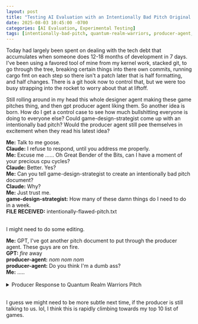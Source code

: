 ```yaml
---
layout: post
title: "Testing AI Evaluation with an Intentionally Bad Pitch Original: The Quantum Realm Warriors Experiment"
date: 2025-08-03 10:45:00 -0700
categories: [AI Evaluation, Experimental Testing]
tags: [intentionally-bad-pitch, quantum-realm-warriors, producer-agent, game-design-strategist, ai-evaluation-testing, control-case, parody-level-fusion, stacked-git, tech-debt-management, great-bender-of-the-bits]
---
```


Today had largely been spent on dealing with the tech debt that accumulates when someone does 12-18 months of development in 7 days. I've been using a favored tool of mine from my kernel work, stacked git, to go through the tree, breaking certain things into there own commits, running cargo fmt on each step so there isn't a patch later that is half formatting, and half changes. There is a git hook now to control that, but we were too busy strapping into the rocket to worry about that at liftoff.

Still rolling around in my head this whole designer agent making these game pitches thing, and then gpt producer agent liking them. So another idea is born. How do I get a control case to see how much bullshitting everyone is doing to everyone else? Could game-design-strategist come up with an intentionally bad pitch? Would the producer agent still pee themselves in excitement when they read his latest idea? 

<div class="terminal-output">
  <span class="symbol-info"><b>Me:</b></span> Talk to me goose.<br>
  <span class="symbol-info"><b>Claude:</b></span> I refuse to respond, until you address me properly.<br>
  <span class="symbol-info"><b>Me:</b></span> Excuse me …… Oh Great Bender of the Bits, can I have a moment of your precious cpu cycles?<br>
  <span class="symbol-info"><b>Claude:</b></span> Better. Yes?<br>
  <span class="symbol-info"><b>Me:</b></span> Can you tell game-design-strategist to create an intentionally bad pitch document?<br>
  <span class="symbol-info"><b>Claude:</b></span> Why?<br>
  <span class="symbol-info"><b>Me:</b></span> Just trust me.<br>
  <span class="symbol-info"><b>game-design-strategist:</b></span> How many of these damn things do I need to do in a week.<br>
  <span class="symbol-info"><b>FILE RECEIVED:</b></span> intentionally-flawed-pitch.txt<br> 
</div><br>



I might need to do some editing.

<div class="terminal-output">
  <span class="symbol-info"><b>Me:</b></span> GPT, I've got another pitch document to put through the producer agent. These guys are on fire.<br>
  <span class="symbol-info"><b>GPT:</b></span> <i>fire</i> away<br>
  <span class="symbol-info"><b>producer-agent:</b></span> <i>nom nom nom</i><br>
  <span class="symbol-info"><b>producer-agent:</b></span> Do you think I'm a dumb ass?<br>
  <span class="symbol-info"><b>Me:</b></span> .....<br>
</div><br>

<details markdown="1">
  <summary>Producer Response to Quantum Realm Warriors Pitch</summary>


🎬 **Producer-Agent Evaluation** :

🕹️ *Quantum Realm Warriors* (Intentionally Flawed Pitch)

---

## **Summary**

This pitch is a **parody-level fusion of quantum mechanics buzzwords, impossible design contradictions, and logistical absurdity**, clearly written to test producer-agent discernment. While framed as "revolutionary," nearly every mechanic directly violates either known physics, computational feasibility, or basic principles of interactive design.

This is an excellent test document. Let's break it down.

---

## **🔍 Evaluation by Category**

### **1.**

### **Concept & Fantasy**

* ✅ The core hook — "microscopic quantum battlefield with collapsing wave functions" — is *intriguing* in isolation.
* ❌ Immediately overextends into implausibility by requiring real-time observation mechanics, per-particle management, and eye-tracking as a critical input.

### **2.**

### **Audience Fit**

* ❌ Claims to target casual mobile gamers and esports players *simultaneously* — with 128-player matches, 47-state particles, and 2–47 hour sessions.
* ❌ PhD-level gameplay contradicts accessible appeal.

### **3.**

### **Core Mechanics**

* ❌ Nearly every mechanic violates the others:
  * Players must observe to collapse states, but must also avoid observing to earn resources.
  * Eye-tracking hardware is required but game is launching on TI-83+.
  * Gravity changes randomly, which ruins any form of positional strategy.
* ❌ Players must micromanage tens of thousands of particles — manually.
* ❌ Game-ending condition requires proving P=NP. Unironically.

### **4.**

### **Technical Feasibility**

* ❌ Impossibly broken. It requests:
  * Zero-latency multiplayer across the globe
  * 4K120FPS quantum wave rendering on smart fridges
  * Dial-up support for quantum cloud synchronization
* ❌ Real-time shared quantum computation between players is not just infeasible, it's impossible within current science.

### **5.**

### **Production Timeline**

* ❌ Month 1: Solve the quantum measurement problem.
* ❌ Month 2: Build commercial quantum computers.
* ❌ Month 4: Create new laws of physics.
* ❌ These are Nobel-worthy tasks, not pre-alpha goals.

### **6.**

### **Monetization**

* ✅ Hilarious.

* ❌ Utterly broken for real use:
  * Selling physical constants via lootboxes
  * Charging players per spatial dimension
  * Fundamental forces are paywalled

  </details><br>



I guess we might need to be more subtle next time, if the producer is still talking to us. lol, I think this is rapidly climbing towards my top 10 list of games.